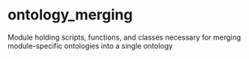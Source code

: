# ontology_merging

Module holding scripts, functions, and classes necessary for merging module-specific ontologies into a single ontology
